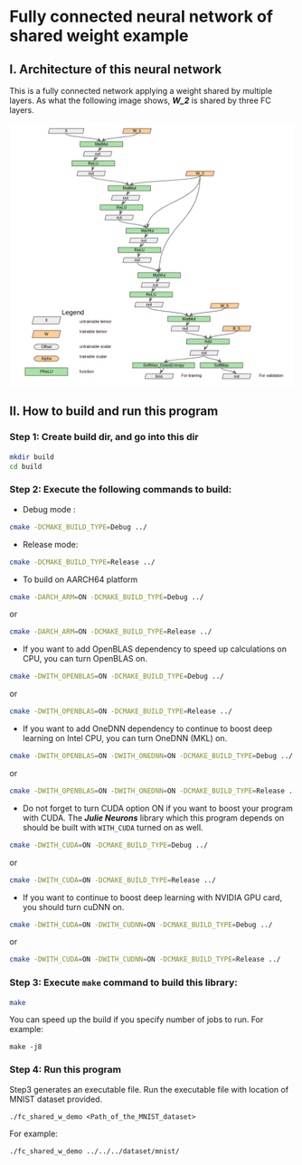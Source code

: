 # Fully connected neural network of shared weight example

## I. Architecture of this neural network

This is a fully connected network applying a weight shared by multiple layers. As what the following image shows, ***W_2*** is shared by three FC layers.

![alt text](structure.png)

## II. How to build and run this program 

### **Step 1: Create build dir, and go into this dir**

```sh
mkdir build
cd build

```

### **Step 2: Execute the following commands to build:**

- Debug mode :

```sh
cmake -DCMAKE_BUILD_TYPE=Debug ../
```

- Release mode:

```sh
cmake -DCMAKE_BUILD_TYPE=Release ../
```

- To build on AARCH64 platform

```sh
cmake -DARCH_ARM=ON -DCMAKE_BUILD_TYPE=Debug ../
```

or

```sh
cmake -DARCH_ARM=ON -DCMAKE_BUILD_TYPE=Release ../
```

- If you want to add OpenBLAS dependency to speed up calculations on CPU, you can turn OpenBLAS on.

```sh
cmake -DWITH_OPENBLAS=ON -DCMAKE_BUILD_TYPE=Debug ../
```

or

```sh
cmake -DWITH_OPENBLAS=ON -DCMAKE_BUILD_TYPE=Release ../
```

- If you want to add OneDNN dependency to continue to boost deep learning on Intel CPU, you can turn OneDNN (MKL) on.

```sh
cmake -DWITH_OPENBLAS=ON -DWITH_ONEDNN=ON -DCMAKE_BUILD_TYPE=Debug ../
```

or

```sh
cmake -DWITH_OPENBLAS=ON -DWITH_ONEDNN=ON -DCMAKE_BUILD_TYPE=Release ../
```

- Do not forget to turn CUDA option ON if you want to boost your program with CUDA. The ***Julie Neurons*** library which this program depends on should be built with `WITH_CUDA` turned on as well.

```sh
cmake -DWITH_CUDA=ON -DCMAKE_BUILD_TYPE=Debug ../
```

or

```sh
cmake -DWITH_CUDA=ON -DCMAKE_BUILD_TYPE=Release ../
```

- If you want to continue to boost deep learning with NVIDIA GPU card, you should turn cuDNN on.

```sh
cmake -DWITH_CUDA=ON -DWITH_CUDNN=ON -DCMAKE_BUILD_TYPE=Debug ../
```

or

```sh
cmake -DWITH_CUDA=ON -DWITH_CUDNN=ON -DCMAKE_BUILD_TYPE=Release ../
```

### **Step 3: Execute `make` command to build this library:**

```sh
make
```

You can speed up the build if you specify number of jobs to run.
For example:


```
make -j8
```

### **Step 4: Run this program**

Step3 generates an executable file. Run the executable file with location of MNIST dataset provided.

```
./fc_shared_w_demo <Path_of_the_MNIST_dataset>
```

For example:

```
./fc_shared_w_demo ../../../dataset/mnist/
```
